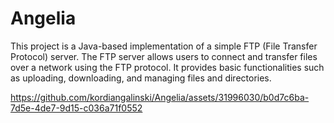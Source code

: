 # Angelia
This project is a Java-based implementation of a simple FTP (File Transfer Protocol) server. The FTP server allows users to connect and transfer files over a network using the FTP protocol. It provides basic functionalities such as uploading, downloading, and managing files and directories.



https://github.com/kordiangalinski/Angelia/assets/31996030/b0d7c6ba-7d5e-4de7-9d15-c036a71f0552

